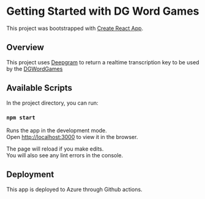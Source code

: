 # Getting Started with DG Word Games

This project was bootstrapped with [Create React App](https://github.com/facebook/create-react-app).

## Overview

This project uses [Deepgram](https://deepgram.com/) to return a realtime transcription key to be used by the [DGWordGames](https://github.com/sharmavikashkr/dg-word-games)

## Available Scripts

In the project directory, you can run:

### `npm start`

Runs the app in the development mode.\
Open [http://localhost:3000](http://localhost:3000) to view it in the browser.

The page will reload if you make edits.\
You will also see any lint errors in the console.


## Deployment

This app is deployed to Azure through Github actions.